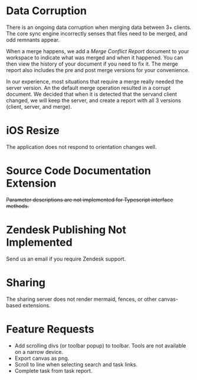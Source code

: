 # Data Corruption
There is an ongoing data corruption when merging data between 3+ clients.  The core sync engine incorrectly senses that files need to be merged, and odd remnants appear. 

When a merge happens, we add a *Merge Conflict Report* document to your workspace to indicate what was merged and when it happened.  You can then view the history of your document if you need to fix it.  The merge report also includes the pre and post merge versions for your convenience.

In our experience, most situations that require a merge really needed the server version.  An the default merge operation resulted in a corrupt document.  We decided that when it is detected that the servand client changed, we will keep the server, and create a report with all 3 versions (client, server, and merge).
# iOS Resize
The application does not respond to orientation changes well.

# Source Code Documentation Extension
~~Parameter descriptions are not implemented for Typescript interface methods.~~

# Zendesk Publishing Not Implemented
Send us an email if you require Zendesk support.

# Sharing
The sharing server does not render mermaid, fences, or other canvas-based extensions.

# Feature Requests
* Add scrolling divs (or toolbar popup) to toolbar.  Tools are not available on a narrow device.
* Export canvas as png.
* Scroll to line when selecting search and task links.
* Complete task from task report.
<!--stackedit_data:
eyJoaXN0b3J5IjpbMTYzODAyMTE0NywxNzU4MzQzNjk3LC0yMD
gzMjAwMDEzLC0xNDE2NTMzMTMzLDY1NTg1MDUxNSwxMDQyOTM3
NTI1LDE3MjM3MDQxMDEsMjU5OTcwMzQ2LC0xODAwMTczMDk2LD
Y1NTg1MDUxNSwtNTMxNDAxNTgxLC0yNDU4NTkwNSwtMTMyNzMx
MzEyMiwtMTk1NzkxODU3Nyw3ODY3MzE4ODksNzk0NTAyNTgzLD
ExNjU4MDcyMjIsMTg5MzQxOTIzOCwtMTg2ODM4OTEzNiwxNTU2
NTg5NTQ1XX0=
-->